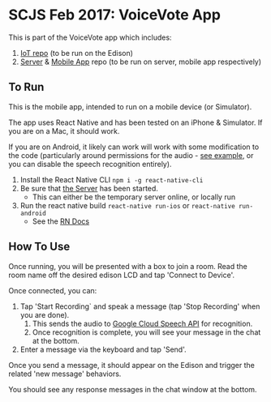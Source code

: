 # SCJS Feb 2017: VoiceVote App

This is part of the VoiceVote app which includes:

1. [IoT repo](https://github.com/jeffreypriebe/scjs-17-02-IoT-VoiceVote-IoT) (to be run on the Edison)
2. [Server](https://github.com/jeffreypriebe/scjs-17-02-IoT-VoiceVote-Server-App/tree/master/ServerVoiceVote) & [Mobile App](https://github.com/jeffreypriebe/scjs-17-02-IoT-VoiceVote-Server-App/tree/master/AppVoiceVote) repo (to be run on server, mobile app respectively)

## To Run

This is the mobile app, intended to run on a mobile device (or Simulator).

The app uses React Native and has been tested on an iPhone & Simulator. If you are on a Mac, it should work.

If you are on Android, it likely can work will work with some modification to the code (particularly around permissions for the audio - [see example](https://github.com/jsierles/react-native-audio/blob/master/AudioExample/AudioExample.js), or you can disable the speech recognition entirely).

1. Install the React Native CLI `npm i -g react-native-cli`
2. Be sure that [the Server](https://github.com/jeffreypriebe/scjs-17-02-IoT-VoiceVote-Server-App/tree/master/ServerVoiceVote) has been started.
    * This can either be the temporary server online, or locally run
3. Run the react native build `react-native run-ios` or `react-native run-android`
    * See the [RN Docs](https://facebook.github.io/react-native/docs/running-on-device.html)

## How To Use

Once running, you will be presented with a box to join a room. Read the room name off the desired edison LCD and tap 'Connect to Device'.

Once connected, you can:

1. Tap 'Start Recording` and speak a message (tap 'Stop Recording' when you are done).
    1. This sends the audio to [Google Cloud Speech API](https://cloud.google.com/speech/) for recognition.
    2. Once recognition is complete, you will see your message in the chat at the bottom.
2. Enter a message via the keyboard and tap 'Send'.

Once you send a message, it should appear on the Edison and trigger the related 'new message' behaviors.

You should see any response messages in the chat window at the bottom.